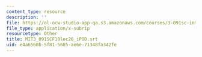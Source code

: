 ```yaml
---
content_type: resource
description: ''
file: https://ol-ocw-studio-app-qa.s3.amazonaws.com/courses/3-091sc-introduction-to-solid-state-chemistry-fall-2010/e4a6560b5f815685ae6e71348fa342fe_MIT3_091SCF10lec26_iPOD.vtt
file_type: application/x-subrip
resourcetype: Other
title: MIT3_091SCF10lec26_iPOD.srt
uid: e4a6560b-5f81-5685-ae6e-71348fa342fe
---
```

